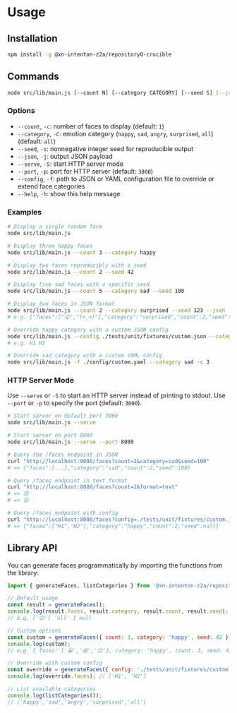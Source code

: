 # Usage

## Installation

```bash
npm install -g @xn-intenton-z2a/repository0-crucible
```

## Commands

```bash
node src/lib/main.js [--count N] [--category CATEGORY] [--seed S] [--json] [--serve] [--port P] [--config FILE] [--help]
```

### Options

- `--count`, `-c`: number of faces to display (default: `1`)
- `--category`, `-C`: emotion category (`happy`, `sad`, `angry`, `surprised`, `all`) (default: `all`)
- `--seed`, `-s`: nonnegative integer seed for reproducible output
- `--json`, `-j`: output JSON payload
- `--serve`, `-S`: start HTTP server mode
- `--port`, `-p`: port for HTTP server (default: `3000`)
- `--config`, `-f`: path to JSON or YAML configuration file to override or extend face categories
- `--help`, `-h`: show this help message

### Examples

```bash
# Display a single random face
node src/lib/main.js

# Display three happy faces
node src/lib/main.js --count 3 --category happy

# Display two faces reproducibly with a seed
node src/lib/main.js --count 2 --seed 42

# Display five sad faces with a specific seed
node src/lib/main.js --count 5 --category sad --seed 100

# Display two faces in JSON format
node src/lib/main.js --count 2 --category surprised --seed 123 --json
# e.g. {"faces":["😮","(⊙_⊙)"],"category":"surprised","count":2,"seed":123}

# Override happy category with a custom JSON config
node src/lib/main.js --config ./tests/unit/fixtures/custom.json --category happy --count 2
# e.g. H1 H2

# Override sad category with a custom YAML config
node src/lib/main.js -f ./config/custom.yaml --category sad -c 3
```

### HTTP Server Mode

Use `--serve` or `-S` to start an HTTP server instead of printing to stdout. Use `--port` or `-p` to specify the port (default: `3000`).

```bash
# Start server on default port 3000
node src/lib/main.js --serve

# Start server on port 8080
node src/lib/main.js --serve --port 8080

# Query the /faces endpoint in JSON
curl "http://localhost:8080/faces?count=2&category=sad&seed=100"
# => {"faces":[...],"category":"sad","count":2,"seed":100}

# Query /faces endpoint in text format
curl "http://localhost:8080/faces?count=2&format=text"
# => 😢
# => 😮

# Query /faces endpoint with config
curl "http://localhost:8080/faces?config=./tests/unit/fixtures/custom.json&category=happy&count=2"
# => {"faces":["H1","H2"],"category":"happy","count":2,"seed":null}
```

## Library API

You can generate faces programmatically by importing the functions from the library:

```js
import { generateFaces, listCategories } from '@xn-intenton-z2a/repository0-crucible';

// Default usage
const result = generateFaces();
console.log(result.faces, result.category, result.count, result.seed);
// e.g. ['😊'] 'all' 1 null

// Custom options
const custom = generateFaces({ count: 3, category: 'happy', seed: 42 });
console.log(custom);
// e.g. { faces: ['😀','😄','😊'], category: 'happy', count: 3, seed: 42 }

// Override with custom config
const override = generateFaces({ config: './tests/unit/fixtures/custom.json', category: 'happy', count: 2 });
console.log(override.faces); // ['H1', 'H2']

// List available categories
console.log(listCategories());
// ['happy','sad','angry','surprised','all']
```